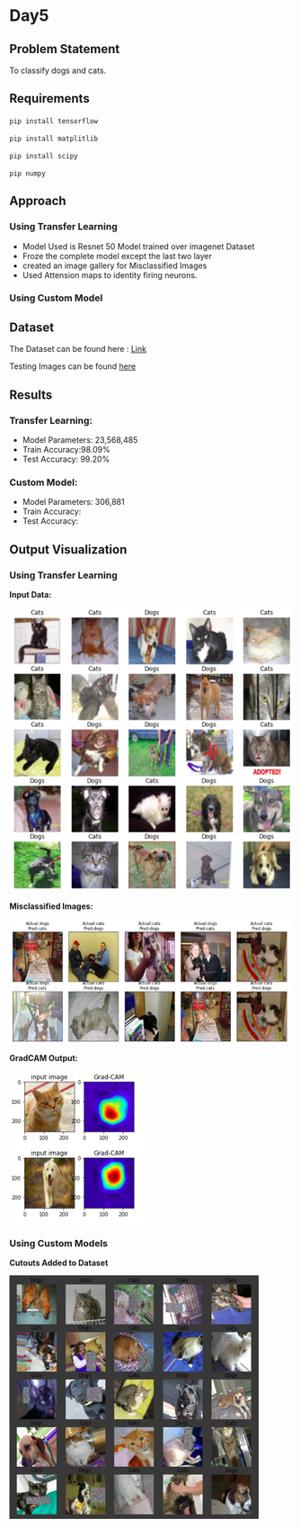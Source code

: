# Day5

## Problem Statement

To classify dogs and cats.

## Requirements

`pip install tensorflow`

`pip install matplitlib`

`pip install scipy`

`pip numpy`

## Approach

### Using Transfer Learning

* Model Used is Resnet 50 Model trained over imagenet Dataset
* Froze the complete model except the last two layer
* created an image gallery for Misclassified Images
* Used Attension maps to identity firing neurons.

### Using Custom Model




## Dataset

The Dataset can be found here : [Link](https://storage.googleapis.com/mledu-datasets/cats_and_dogs_filtered.zip)

Testing Images can be found [here](Assets/)

## Results

### Transfer Learning:

* Model Parameters: 23,568,485
* Train Accuracy:98.09%
* Test Accuracy: 99.20%

### Custom Model:

* Model Parameters: 306,881
* Train Accuracy:
* Test Accuracy: 

## Output Visualization

### Using Transfer Learning

**Input Data:**

![InputImageGallery](Assets/Input_gallery.png)

**Misclassified Images:**

![Misclassified Images](Assets/Misclassified_images.png)

**GradCAM Output:**

![GradCAM](Assets/GradCAM_output.png)

### Using Custom Models

**Cutouts Added to Dataset**

![Cutout Image](Assets/Input_Cutout_Gallery.png)

